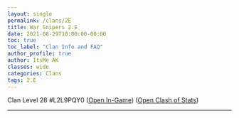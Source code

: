 ```yaml
---
layout: single
permalink: /clans/2E
title: War Snipers 2.E
date: 2021-08-29T18:00:00-00:00
toc: true
toc_label: "Clan Info and FAQ"
author_profile: true
author: ItsMe AK
classes: wide
categories: Clans
tags: 2.E
---
```


Clan Level 28 #L2L9PQY0
([Open In-Game](https://link.clashofclans.com/en?action=OpenClanProfile&tag=L2L9PQY0)) ([Open Clash of Stats](https://www.clashofstats.com/clans/L2L9PQY0/members/))

***